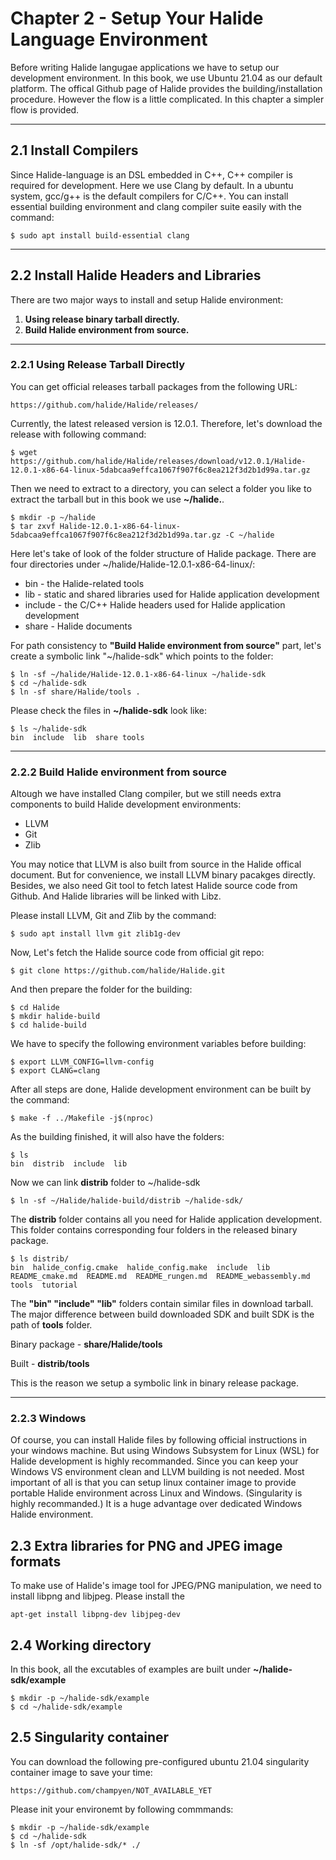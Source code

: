 # Chapter 2 - Setup Your Halide Language Environment

Before writing Halide langugae applications we have to setup our development environment. In this book, we use Ubuntu 21.04 as our default platform.
The offical Github page of Halide provides the building/installation procedure. However the flow is a little complicated. In this chapter a simpler flow is provided.

---

## 2.1 Install Compilers
Since Halide-language is an DSL embedded in C++, C++ compiler is required for development. Here we use Clang by default.
In a ubuntu system, gcc/g++ is the default compilers for C/C++. You can install essential building environment and clang compiler suite easily with the command:
```
$ sudo apt install build-essential clang
```

---

## 2.2 Install Halide Headers and Libraries
There are two major ways to install and setup Halide environment:
1. **Using release binary tarball directly.**
2. **Build Halide environment from source.**

---

### 2.2.1 Using Release Tarball Directly
You can get official releases tarball packages from the following URL:
```
https://github.com/halide/Halide/releases/
```
Currently, the latest released version is 12.0.1.
Therefore, let's download the release with following command:
```
$ wget https://github.com/halide/Halide/releases/download/v12.0.1/Halide-12.0.1-x86-64-linux-5dabcaa9effca1067f907f6c8ea212f3d2b1d99a.tar.gz
```

Then we need to extract to a directory, you can select a folder you like to extract the tarball but in this book we use **~/halide.**.
```
$ mkdir -p ~/halide
$ tar zxvf Halide-12.0.1-x86-64-linux-5dabcaa9effca1067f907f6c8ea212f3d2b1d99a.tar.gz -C ~/halide
```

Here let's take of look of the folder structure of Halide package.
There are four directories under ~/halide/Halide-12.0.1-x86-64-linux/:
* bin - the Halide-related tools
* lib - static and shared libraries used for Halide application development
* include - the C/C++ Halide headers used for Halide application development
* share - Halide documents

For path consistency to **"Build Halide environment from source"** part, let's create a symbolic link "~/halide-sdk" which points to the folder:
```
$ ln -sf ~/halide/Halide-12.0.1-x86-64-linux ~/halide-sdk
$ cd ~/halide-sdk
$ ln -sf share/Halide/tools .
```

Please check the files in **~/halide-sdk** look like:
```plaintext
$ ls ~/halide-sdk
bin  include  lib  share tools
```

---

### 2.2.2 Build Halide environment from source
Altough we have installed Clang compiler, but we still needs extra components to build Halide development environments:
* LLVM
* Git
* Zlib

You may notice that LLVM is also built from source in the Halide offical document. But for convenience, we install LLVM binary pacakges directly. Besides, we also need Git tool to fetch latest Halide source code from Github. And Halide libraries will be linked with Libz.

Please install LLVM, Git and Zlib by the command:
```plaintext
$ sudo apt install llvm git zlib1g-dev
```

Now, Let's fetch the Halide source code from official git repo:
```
$ git clone https://github.com/halide/Halide.git
```

And then prepare the folder for the building:
```
$ cd Halide
$ mkdir halide-build
$ cd halide-build
```

We have to specify the following environment variables before building:
```
$ export LLVM_CONFIG=llvm-config
$ export CLANG=clang
```

After all steps are done, Halide development environment can be built by the command:
```
$ make -f ../Makefile -j$(nproc)
```

As the building finished, it will also have the folders:
```plaintext
$ ls
bin  distrib  include  lib
```

Now we can link **distrib** folder to ~/halide-sdk
```
$ ln -sf ~/Halide/halide-build/distrib ~/halide-sdk/
```

The **distrib** folder contains all you need for Halide application development. This folder contains corresponding four folders in the released binary package.

```plaintext
$ ls distrib/
bin  halide_config.cmake  halide_config.make  include  lib  README_cmake.md  README.md  README_rungen.md  README_webassembly.md  tools  tutorial
```

The **"bin" "include" "lib"** folders contain similar files in download tarball. The major difference between build downloaded SDK and built SDK is the path of **tools** folder.

Binary package - **share/Halide/tools**

Built - **distrib/tools**

This is the reason we setup a symbolic link in binary release package.

---

### 2.2.3 Windows

Of course, you can install Halide files by following official instructions in your windows machine. But using Windows Subsystem for Linux (WSL) for Halide development is highly recommanded. Since you can keep your Windows VS environment clean and LLVM building is not needed. Most important of all is that you can setup linux container image to provide portable Halide environment across Linux and Windows. (Singularity is highly recommanded.) It is a huge advantage over dedicated Windows Halide environment.

## 2.3 Extra libraries for PNG and JPEG image formats

To make use of Halide's image tool for JPEG/PNG manipulation, we need to install libpng and libjpeg. Please install the

```plaintext
apt-get install libpng-dev libjpeg-dev
```

## 2.4 Working directory

In this book, all the excutables of examples are built under **~/halide-sdk/example**

```
$ mkdir -p ~/halide-sdk/example
$ cd ~/halide-sdk/example
```

## 2.5 Singularity container

You can download the following pre-configured ubuntu 21.04 singularity container image to save your time:
```
https://github.com/champyen/NOT_AVAILABLE_YET
```

Please init your environemt by following commmands:
```
$ mkdir -p ~/halide-sdk/example
$ cd ~/halide-sdk
$ ln -sf /opt/halide-sdk/* ./
```
